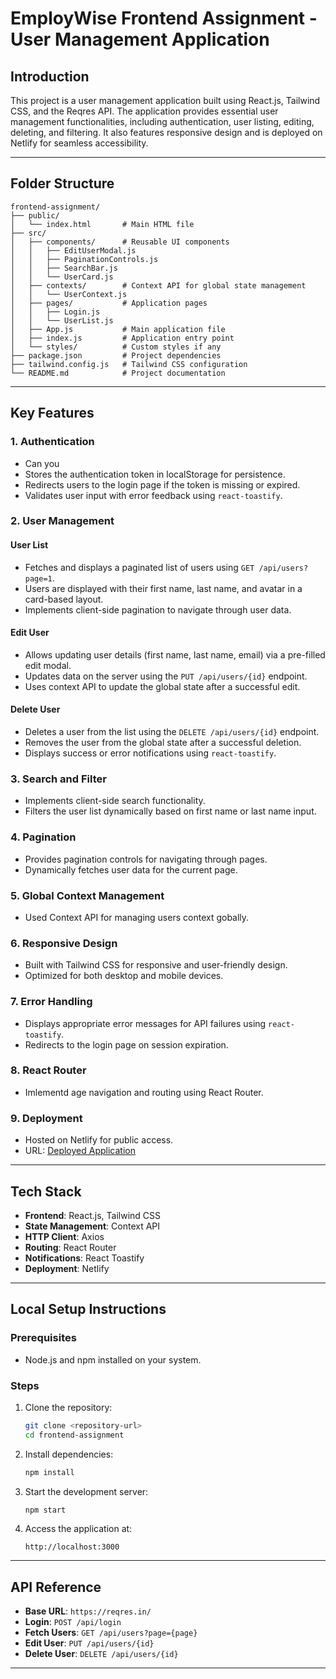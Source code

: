 # EmployWise Frontend Assignment - User Management Application

## Introduction

This project is a user management application built using React.js, Tailwind CSS, and the Reqres API. The application provides essential user management functionalities, including authentication, user listing, editing, deleting, and filtering. It also features responsive design and is deployed on Netlify for seamless accessibility.

---

## Folder Structure

```
frontend-assignment/
├── public/
│   └── index.html       # Main HTML file
├── src/
│   ├── components/      # Reusable UI components
│   │   ├── EditUserModal.js
│   │   ├── PaginationControls.js
│   │   ├── SearchBar.js
│   │   └── UserCard.js
│   ├── contexts/        # Context API for global state management
│   │   └── UserContext.js
│   ├── pages/           # Application pages
│   │   ├── Login.js
│   │   └── UserList.js
│   ├── App.js           # Main application file
│   ├── index.js         # Application entry point
│   └── styles/          # Custom styles if any
├── package.json         # Project dependencies
├── tailwind.config.js   # Tailwind CSS configuration
└── README.md            # Project documentation
```

---

## Key Features

### 1. **Authentication**

- Can you 
- Stores the authentication token in localStorage for persistence.
- Redirects users to the login page if the token is missing or expired.
- Validates user input with error feedback using `react-toastify`.

### 2. **User Management**

#### User List

- Fetches and displays a paginated list of users using `GET /api/users?page=1`.
- Users are displayed with their first name, last name, and avatar in a card-based layout.
- Implements client-side pagination to navigate through user data.

#### Edit User

- Allows updating user details (first name, last name, email) via a pre-filled edit modal.
- Updates data on the server using the `PUT /api/users/{id}` endpoint.
- Uses context API to update the global state after a successful edit.

#### Delete User

- Deletes a user from the list using the `DELETE /api/users/{id}` endpoint.
- Removes the user from the global state after a successful deletion.
- Displays success or error notifications using `react-toastify`.

### 3. **Search and Filter**

- Implements client-side search functionality.
- Filters the user list dynamically based on first name or last name input.

### 4. **Pagination**

- Provides pagination controls for navigating through pages.
- Dynamically fetches user data for the current page.

### 5. **Global Context Management**
- Used Context API for managing users context gobally.

### 6. **Responsive Design**

- Built with Tailwind CSS for responsive and user-friendly design.
- Optimized for both desktop and mobile devices.

### 7. **Error Handling**

- Displays appropriate error messages for API failures using `react-toastify`.
- Redirects to the login page on session expiration.

### 8. **React Router**

- Imlementd age navigation and routing using React Router.

### 9. **Deployment**

- Hosted on Netlify for public access.
- URL: [Deployed Application](https://employ-wise-505.netlify.app/)

---

## Tech Stack

- **Frontend**: React.js, Tailwind CSS
- **State Management**: Context API
- **HTTP Client**: Axios
- **Routing**: React Router
- **Notifications**: React Toastify
- **Deployment**: Netlify

---

## Local Setup Instructions

### Prerequisites

- Node.js and npm installed on your system.

### Steps

1. Clone the repository:

   ```bash
   git clone <repository-url>
   cd frontend-assignment
   ```

2. Install dependencies:

   ```bash
   npm install
   ```

3. Start the development server:

   ```bash
   npm start
   ```

4. Access the application at:

   ```
   http://localhost:3000
   ```

---

## API Reference

- **Base URL**: `https://reqres.in/`
- **Login**: `POST /api/login`
- **Fetch Users**: `GET /api/users?page={page}`
- **Edit User**: `PUT /api/users/{id}`
- **Delete User**: `DELETE /api/users/{id}`

---

